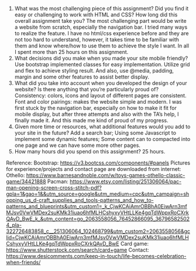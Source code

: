 1.	What was the most challenging piece of this assignment?  Did you find it easy or challenging to work with HTML and CSS?  How long did this overall assignment take you?
The most challenging part would be write a website from scratch, especially the navigation bar.  I tried many ways to realize the feature.  I have no html/css experience before and they are not too hard to understand, however, it takes time to be familiar with them and know where/how to use them to achieve the style I want.  In all I spent more than 25 hours on this assignment.
2.	What decisions did you make when you made your site mobile friendly?
Use bootstrap implemented classes for easy implementation.  Utilize grid and flex to achieve styling result. And also, use @media, padding, margin and some other features to assist better display.
3.	What did you take into account when you developed the design of your website?  Is there anything that you’re particularly proud of?
Consistency: colors, icons and layout of different pages are consistent.
Font and color pairings: makes the website simple and modern.
	I was first stuck by the navigation bar, especially on how to make it fit for mobile display, but after three attempts and also with the TA’s help, I finally made it.  And this made me kind of proud of my progress.
4.	Given more time or resources, what additional features would you add to your site in the future? 
Add a search bar;
Using some Javascript to implement some dynamic features;
Some content can to compacted into one page and we can have some more other pages.
5.	How many hours did you spend on this assignment?
25 hours.

Reference:
Bootstrap: https://v3.bootcss.com/components/#panels
Pictures for experience/projects and contact page are downloaded from internet:
Othello: https://www.barnesandnoble.com/w/toys-games-othello-classic-game/34421888
Pacman: https://www.etsy.com/listing/251306064/pac-man-opening-screen-cross-stitch-pdf?gpla=1&gao=1&&utm_source=google&utm_medium=cpc&utm_campaign=shopping_us_d-craft_supplies_and_tools-patterns_and_how_to-patterns_and_blueprints&utm_custom1=_k_CjwKCAiAmrOBBhA0EiwArn3mfMJsv0VwVMDex2suKMk31iuao6hfMLHCshyxyVHtLLKe4gqTdWppxRoCXrkQAvD_BwE_k_&utm_content=go_2063558056_76452866095_367965825024_pla-322726483858_c__251306064_102468799&utm_custom2=2063558056&gclid=CjwKCAiAmrOBBhA0EiwArn3mfMJsv0VwVMDex2suKMk31iuao6hfMLHCshyxyVHtLLKe4gqTdWppxRoCXrkQAvD_BwE
Card game: https://www.shutterstock.com/search/card+game
Contact: https://www.desicomments.com/keep-in-touch/life-becomes-celebration-when-friends/

